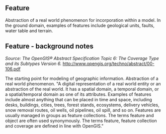 ## Feature
Abstraction of a real world phenomenon for incorporation within a model. In the ground domain, examples of features include geological units, faults, water table and terrain.

## Feature - background notes
*Source: The OpenGIS® Abstract Specification Topic 6: The Coverage Type and its Subtypes Version 6.*
http://www.opengis.org/techno/abstract/00-106.pdf

The starting point for modeling of geographic information. Abstraction of a real world phenomenon.
"A digital representation of a real world entity or an abstraction of the real world.
It has a spatial domain, a temporal domain, or a spatial/temporal domain as one of its attributes.
Examples of features include almost anything that can be placed in time and space, including desks, buildings,
cities, trees, forest stands, ecosystems, delivery vehicles, snow removal routes, oil wells, oil pipelines, oil spill, and so on.
Features are usually managed in groups as feature collections. The terms feature and object are often used synonymously.
The terms feature, feature collection and coverage are defined in line with OpenGIS."
